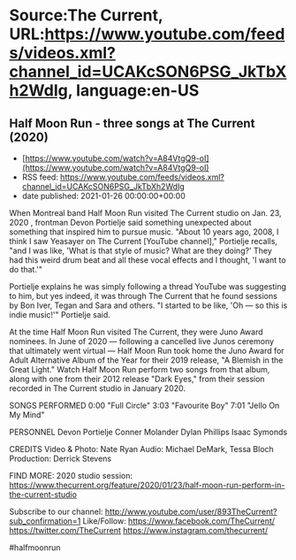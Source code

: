 # Source:The Current, URL:https://www.youtube.com/feeds/videos.xml?channel_id=UCAKcSON6PSG_JkTbXh2WdIg, language:en-US

## Half Moon Run - three songs at The Current (2020)
 - [https://www.youtube.com/watch?v=A84VtgQ9-oI](https://www.youtube.com/watch?v=A84VtgQ9-oI)
 - RSS feed: https://www.youtube.com/feeds/videos.xml?channel_id=UCAKcSON6PSG_JkTbXh2WdIg
 - date published: 2021-01-26 00:00:00+00:00

When Montreal band Half Moon Run visited The Current studio on Jan. 23, 2020 , frontman Devon Portielje said something unexpected about something that inspired him to pursue music. "About 10 years ago, 2008, I think I saw Yeasayer on The Current [YouTube channel]," Portielje recalls, "and I was like, 'What is that style of music? What are they doing?' They had this weird drum beat and all these vocal effects and I thought, 'I want to do that.'"

Portielje explains he was simply following a thread YouTube was suggesting to him, but yes indeed, it was through The Current that he found sessions by Bon Iver, Tegan and Sara and others. "I started to be like, 'Oh — so this is indie music!'" Portielje said.

At the time Half Moon Run visited The Current, they were Juno Award nominees. In June of 2020 — following a cancelled live Junos ceremony that ultimately went virtual — Half Moon Run took home the Juno Award for Adult Alternative Album of the Year for their 2019 release, "A Blemish in the Great Light." Watch Half Moon Run perform two songs from that album, along with one from their 2012 release "Dark Eyes," from their session recorded in The Current studio in January 2020.

SONGS PERFORMED
0:00 "Full Circle"
3:03 "Favourite Boy"
7:01 "Jello On My Mind"

PERSONNEL
Devon Portielje
Conner Molander
Dylan Phillips
Isaac Symonds 

CREDITS
Video & Photo: Nate Ryan
Audio: Michael DeMark, Tessa Bloch
Production: Derrick Stevens

FIND MORE:
2020 studio session:
https://www.thecurrent.org/feature/2020/01/23/half-moon-run-perform-in-the-current-studio

Subscribe to our channel:
http://www.youtube.com/user/893TheCurrent?sub_confirmation=1
Like/Follow:
https://www.facebook.com/TheCurrent/
https://twitter.com/TheCurrent
https://www.instagram.com/thecurrent/

#halfmoonrun

